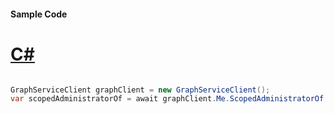 #### Sample Code
# [C#](#tab/Csharp)

```C#

GraphServiceClient graphClient = new GraphServiceClient();
var scopedAdministratorOf = await graphClient.Me.ScopedAdministratorOf.Request().GetAsync();

```